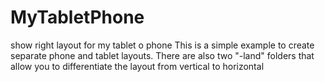 # MyTabletPhone
show right layout for my  tablet o phone
This is a simple example to create separate phone and tablet layouts.
There are also two "-land" folders that allow you to differentiate the layout from vertical to horizontal
